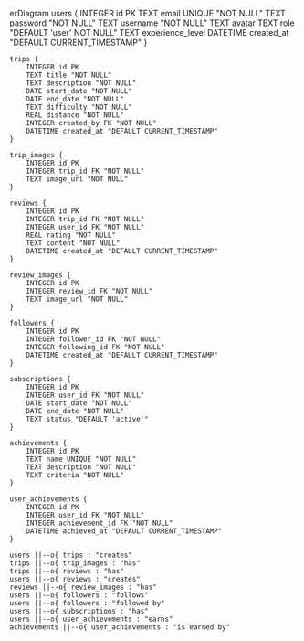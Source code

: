 erDiagram
    users {
        INTEGER id PK
        TEXT email UNIQUE "NOT NULL"
        TEXT password "NOT NULL"
        TEXT username "NOT NULL"
        TEXT avatar
        TEXT role "DEFAULT 'user' NOT NULL"
        TEXT experience_level
        DATETIME created_at "DEFAULT CURRENT_TIMESTAMP"
    }

    trips {
        INTEGER id PK
        TEXT title "NOT NULL"
        TEXT description "NOT NULL"
        DATE start_date "NOT NULL"
        DATE end_date "NOT NULL"
        TEXT difficulty "NOT NULL"
        REAL distance "NOT NULL"
        INTEGER created_by FK "NOT NULL"
        DATETIME created_at "DEFAULT CURRENT_TIMESTAMP"
    }

    trip_images {
        INTEGER id PK
        INTEGER trip_id FK "NOT NULL"
        TEXT image_url "NOT NULL"
    }

    reviews {
        INTEGER id PK
        INTEGER trip_id FK "NOT NULL"
        INTEGER user_id FK "NOT NULL"
        REAL rating "NOT NULL"
        TEXT content "NOT NULL"
        DATETIME created_at "DEFAULT CURRENT_TIMESTAMP"
    }

    review_images {
        INTEGER id PK
        INTEGER review_id FK "NOT NULL"
        TEXT image_url "NOT NULL"
    }

    followers {
        INTEGER id PK
        INTEGER follower_id FK "NOT NULL"
        INTEGER following_id FK "NOT NULL"
        DATETIME created_at "DEFAULT CURRENT_TIMESTAMP"
    }

    subscriptions {
        INTEGER id PK
        INTEGER user_id FK "NOT NULL"
        DATE start_date "NOT NULL"
        DATE end_date "NOT NULL"
        TEXT status "DEFAULT 'active'"
    }

    achievements {
        INTEGER id PK
        TEXT name UNIQUE "NOT NULL"
        TEXT description "NOT NULL"
        TEXT criteria "NOT NULL"
    }

    user_achievements {
        INTEGER id PK
        INTEGER user_id FK "NOT NULL"
        INTEGER achievement_id FK "NOT NULL"
        DATETIME achieved_at "DEFAULT CURRENT_TIMESTAMP"
    }

    users ||--o{ trips : "creates"
    trips ||--o{ trip_images : "has"
    trips ||--o{ reviews : "has"
    users ||--o{ reviews : "creates"
    reviews ||--o{ review_images : "has"
    users ||--o{ followers : "follows"
    users ||--o{ followers : "followed by"
    users ||--o{ subscriptions : "has"
    users ||--o{ user_achievements : "earns"
    achievements ||--o{ user_achievements : "is earned by"
